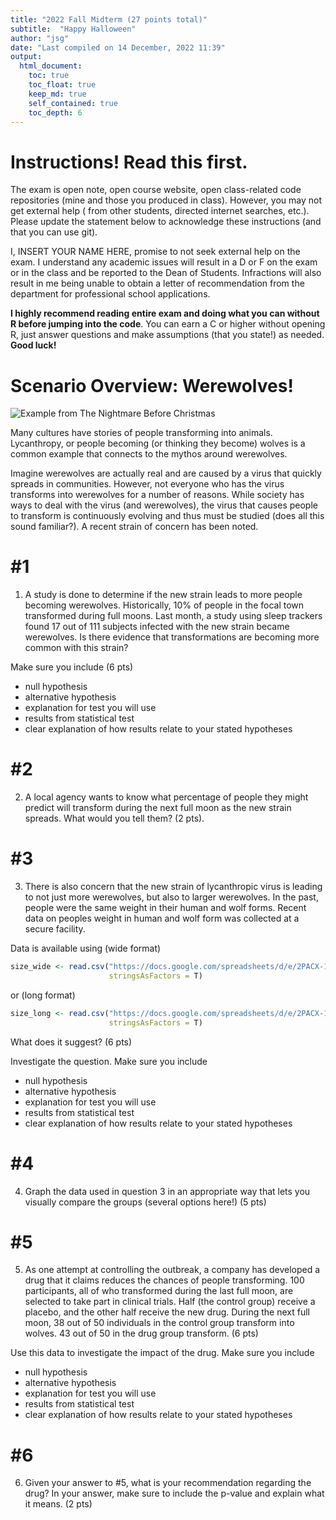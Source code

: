 ```yaml
---
title: "2022 Fall Midterm (27 points total)"
subtitle:  "Happy Halloween"
author: "jsg"
date: "Last compiled on 14 December, 2022 11:39"
output:
  html_document:
    toc: true
    toc_float: true
    keep_md: true
    self_contained: true
    toc_depth: 6
---
```


# Instructions! Read this first.

The exam is open note, open course website, open class-related code repositories 
(mine and those you produced in class). However, you may not get external help (
from other students, directed internet searches, etc.).  Please update the statement
below to acknowledge these instructions (and that you can use git).

I, INSERT YOUR NAME HERE, promise to not seek external help on the exam. I 
understand any academic issues will result in a D or F on the exam or in the class
and be reported to the Dean of Students.  Infractions will also result in me 
being unable to obtain a letter of recommendation from the department for 
professional school applications.

**I highly recommend reading entire exam and doing what you can without R before
jumping into the code**. You can earn a C or higher without opening R, just answer
questions and make assumptions (that you state!) as needed.  **Good luck!**

# Scenario Overview: Werewolves!

![Example from *The Nightmare Before Christmas*](https://2.bp.blogspot.com/-huSpt_sT7HI/WAmTUUV9GAI/AAAAAAAAZgQ/hWJ8TZx5MGAPuK5MFuRFEWdrAdMib4uqwCEw/s320/IMG_2931.JPG)

Many cultures have stories of people transforming into animals. Lycanthropy, or 
people becoming (or thinking they become) wolves is a common example that connects 
to the mythos around werewolves.

Imagine werewolves are actually real and are caused by a virus that quickly spreads 
in communities. However, not everyone who has the virus transforms into werewolves
for a number of reasons.  While society has ways to deal with the virus (and werewolves),
the virus that causes people to transform is continuously evolving and thus must
be studied (does all this sound familiar?). A recent strain of concern has been noted.  

# #1

1. A study is done to determine if the new strain leads to more people becoming 
werewolves. Historically,
10% of people in the focal town transformed during full moons. Last month, a study 
using sleep trackers found 17 out of 111 subjects infected with the new strain
became werewolves.  Is there 
evidence that transformations are becoming more common with this strain? 

Make sure you include (6 pts)

* null hypothesis
* alternative hypothesis
* explanation for test you will use 
* results from statistical test
* clear explanation of how results relate to your stated hypotheses


# #2

2. A local agency wants to know what percentage of people they might predict will transform 
during the next full moon
as the new strain spreads.  What would you tell them? (2 pts).  


# #3


3. There is also concern that the new strain of lycanthropic virus is leading
to not just more werewolves, but also to larger werewolves. In the past, people 
were the same weight in their
human and wolf forms.  Recent data on peoples weight in human and wolf form was collected 
at a secure facility.  

Data is available using (wide format)


```r
size_wide <- read.csv("https://docs.google.com/spreadsheets/d/e/2PACX-1vQPEgn69EFpp6-FLOCuMjBHQg2de2eufsk1tot5_pet4PBWw7LONCpzHRgV9F7o4_qR8lxAjhfltCjK/pub?gid=1132258987&single=true&output=csv", 
                      stringsAsFactors = T)
```

or (long format)


```r
size_long <- read.csv("https://docs.google.com/spreadsheets/d/e/2PACX-1vTuKbRFnuaRITxnQXmeTBzlBVtJYcRYH50MFrvhXnud8PevFo2E-eTeqvqqZvrSNp0iV-R96YZub0Du/pub?gid=528744338&single=true&output=csv",
                      stringsAsFactors = T)
```


What does it suggest?  (6 pts)

Investigate the question. Make sure you include

* null hypothesis
* alternative hypothesis
* explanation for test you will use 
* results from statistical test
* clear explanation of how results relate to your stated hypotheses

# #4

4. Graph the data used in question 3 in an appropriate way that lets you visually
compare the groups (several options here!) (5 pts)

# #5

5.  As one attempt at controlling the outbreak, a company has developed a drug
that it claims reduces the chances of people transforming.  100 participants, all
of who transformed during the last full moon, are selected to take part in clinical 
trials.  Half (the control group) receive a  placebo, and the other half receive
the new drug. During the next full moon, 38 out of 50 individuals in the control
group transform into wolves.  43 out of 50 in the drug group transform. (6 pts) 

Use this data
to investigate the impact of the drug. Make sure you include

* null hypothesis
* alternative hypothesis
* explanation for test you will use 
* results from statistical test
* clear explanation of how results relate to your stated hypotheses

# #6

6. Given your answer to #5, what is your recommendation regarding the drug? In 
your answer, make sure to include the p-value and explain what it means.  (2 pts)




